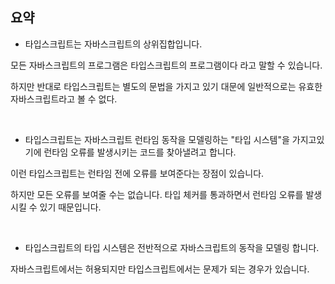## 요약

- 타입스크립트는 자바스크립트의 상위집합입니다.

모든 자바스크립트의 프로그램은 타입스크립트의 프로그램이다 라고 말할 수 있습니다.

하지만 반대로 타입스크립트는 별도의 문법을 가지고 있기 대문에 일반적으로는 유효한 자바스크립트라고 볼 수 없다.

<br>

- 타입스크립트는 자바스크립트 런타임 동작을 모델링하는 "타입 시스템"을 가지고있기에 런타임 오류를 발생시키는 코드를 찾아낼려고 합니다.

이런 타입스크립트는 런타임 전에 오류를 보여준다는 장점이 있습니다.

하지만 모든 오류를 보여줄 수는 없습니다. 타입 체커를 통과하면서 런타임 오류를 발생시킬 수 있기 때문입니다.

<br>

- 타입스크립트의 타입 시스템은 전반적으로 자바스크립트의 동작을 모델링 합니다.

자바스크립트에서는 허용되지만 타입스크립트에서는 문제가 되는 경우가 있습니다.
